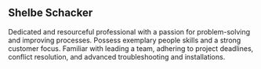 ## Shelbe Schacker

Dedicated and resourceful professional with a passion for problem-solving and improving
processes. Possess exemplary people skills and a strong customer focus. Familiar with leading a
team, adhering to project deadlines, conflict resolution, and advanced troubleshooting and installations.


